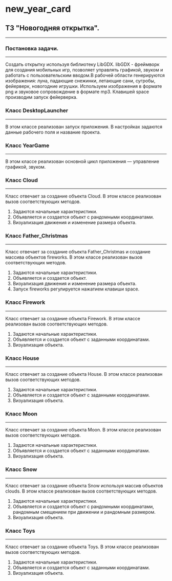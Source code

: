 # new_year_card

## ТЗ "Новогодняя открытка".
---
### Постановка задачи.
---
Создать открытку используя библиотеку LibGDX. libGDX - фреймворк для создания мобильных игр, позволяет управлять графикой, звуком и работать с пользовательским вводом.В рабочей области генерируются изображения: луна, падающие снежинки, летающие сани, сугробы, фейерверк, новогодние игрушки. Используем изображения в формате png и звуковое сопровождение в формате mp3. Клавишей space производим запуск фейерверка.


### Класс DesktopLauncher
---
В этом классе реализован запуск приложения. В настройках задаются данные рабочего поля и название проекта.


### Класс YearGame
---
В этом классе реализован основной цикл приложения — управление графикой, звуком.


### Класс Cloud
---
Класс отвечает за создание объекта Cloud.
В этом классе реализован вызов соответствующих методов.

1. Задаются начальные характеристики.
2. Объявляется и создается объект с рандомными координатами.
3. Визуализация движения и изменение размера объекта.


### Класс Father_Christmas
---
Класс отвечает за создание объекта Father_Christmas и создание массива объектов fireworks.
В этом классе реализован вызов соответствующих методов.

1. Задаются начальные характеристики.
2. Объявляется и создается объект.
3. Визуализация движения и изменение размера объекта.
4. Запуск fireworks регулируется нажатием клавиши space.


### Класс Firework
---
Класс отвечает за создание объекта Firework.
В этом классе реализован вызов соответствующих методов.

1. Задаются начальные характеристики.
2. Объявляется и создается объект с заданными координатами.
3. Визуализация объекта.  


### Класс House
---
Класс отвечает за создание объекта House.
В этом классе реализован вызов соответствующих методов.

1. Задаются начальные характеристики.
2. Объявляется и создается объект с заданными координатами.
3. Визуализация объекта.  


### Класс Moon
---
Класс отвечает за создание объекта Moon.
В этом классе реализован вызов соответствующих методов.

1. Задаются начальные характеристики.
2. Объявляется и создается объект с заданными координатами.
3. Визуализация объекта.


### Класс Snow
---
Класс отвечает за создание объекта Snow используя массив объектов clouds.
В этом классе реализован вызов соответствующих методов.

1. Задаются начальные характеристики.
2. Объявляется и создается объект с рандомными координатами, рандомным смещением при движении и рандомным размером.
3. Визуализация объекта.  


### Класс Toys
---
Класс отвечает за создание объекта Toys.
В этом классе реализован вызов соответствующих методов.

1. Задаются начальные характеристики.
2. Объявляется и создается объект с заданными координатами.
3. Визуализация объекта.




